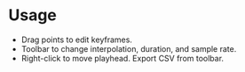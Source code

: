 # Usage
- Drag points to edit keyframes.
- Toolbar to change interpolation, duration, and sample rate.
- Right-click to move playhead. Export CSV from toolbar.
